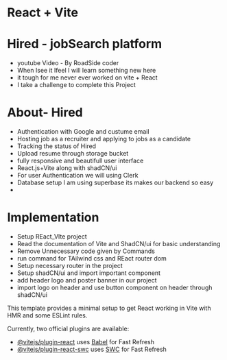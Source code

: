 # React + Vite

# Hired - jobSearch platform
- youtube Video - By RoadSide coder
- When Isee it Ifeel I will learn something new here 
- it tough for me never ever worked on vite + React 
- I take a challenge to complete this Project 

# About- Hired
 - Authentication with Google and custume email 
 - Hosting job as a recruiter and applying to jobs as a candidate
 - Tracking the status of Hired
 - Upload resume through storage bucket
 - fully responsive and beautifull user interface
 - React.js+Vite along with shadCN/ui 
 - For user Authentication we will using Clerk
 - Database setup I am using superbase its makes our backend so easy
 - 

# Implementation 

  - Setup REact_VIte project 
  - Read the documentation of Vite and ShadCN/ui for basic understanding
  - Remove Unnecessary code given by  Commands
  - run command for TAilwind css and REact router dom
  - Setup necessary router in the project
  - Setup shadCN/ui and import important component 
  - add  header logo and poster banner in our project 
  - import logo on header and use button component on header through shadCN/ui

This template provides a minimal setup to get React working in Vite with HMR and some ESLint rules.

Currently, two official plugins are available:

- [@vitejs/plugin-react](https://github.com/vitejs/vite-plugin-react/blob/main/packages/plugin-react/README.md) uses [Babel](https://babeljs.io/) for Fast Refresh
- [@vitejs/plugin-react-swc](https://github.com/vitejs/vite-plugin-react-swc) uses [SWC](https://swc.rs/) for Fast Refresh
